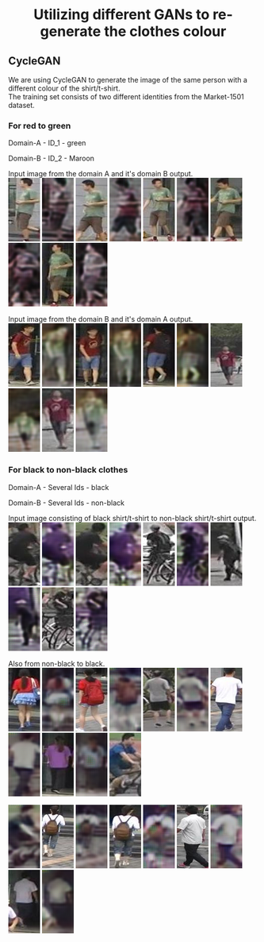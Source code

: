 <h1 align="center"> Utilizing different GANs to re-generate the clothes colour  </h1>

<h2>CycleGAN</h2>

We are using CycleGAN to generate the image of the same person with a different colour of the shirt/t-shirt.   
The training set consists of two different identities from the Market-1501 dataset. 

<h3>For red to green</h3>
Domain-A - ID_1 - green   

Domain-B - ID_2 - Maroon   

Input image from the domain A and it's domain B output.   
![](https://github.com/Dipeshtamboli/GAN_for_clothes/blob/master/CycleGAN/output_old/A/0005_in.jpg)
![](https://github.com/Dipeshtamboli/GAN_for_clothes/blob/master/CycleGAN/output_old/A/0005.png)
![](https://github.com/Dipeshtamboli/GAN_for_clothes/blob/master/CycleGAN/output_old/A/0004_in.jpg)
![](https://github.com/Dipeshtamboli/GAN_for_clothes/blob/master/CycleGAN/output_old/A/0004.png)
![](https://github.com/Dipeshtamboli/GAN_for_clothes/blob/master/CycleGAN/output_old/A/0003_in.jpg)
![](https://github.com/Dipeshtamboli/GAN_for_clothes/blob/master/CycleGAN/output_old/A/0003.png)
![](https://github.com/Dipeshtamboli/GAN_for_clothes/blob/master/CycleGAN/output_old/A/0002_in.jpg)
![](https://github.com/Dipeshtamboli/GAN_for_clothes/blob/master/CycleGAN/output_old/A/0002.png)
![](https://github.com/Dipeshtamboli/GAN_for_clothes/blob/master/CycleGAN/output_old/A/0001_in.jpg)
![](https://github.com/Dipeshtamboli/GAN_for_clothes/blob/master/CycleGAN/output_old/A/0001.png)


Input image from the domain B and it's domain A output.   
![](https://github.com/Dipeshtamboli/GAN_for_clothes/blob/master/CycleGAN/output_old/B/0005_in.jpg)
![](https://github.com/Dipeshtamboli/GAN_for_clothes/blob/master/CycleGAN/output_old/B/0005.png)
![](https://github.com/Dipeshtamboli/GAN_for_clothes/blob/master/CycleGAN/output_old/B/0004_in.jpg)
![](https://github.com/Dipeshtamboli/GAN_for_clothes/blob/master/CycleGAN/output_old/B/0004.png)
![](https://github.com/Dipeshtamboli/GAN_for_clothes/blob/master/CycleGAN/output_old/B/0003_in.jpg)
![](https://github.com/Dipeshtamboli/GAN_for_clothes/blob/master/CycleGAN/output_old/B/0003.png)
![](https://github.com/Dipeshtamboli/GAN_for_clothes/blob/master/CycleGAN/output_old/B/0002_in.jpg)
![](https://github.com/Dipeshtamboli/GAN_for_clothes/blob/master/CycleGAN/output_old/B/0002.png)
![](https://github.com/Dipeshtamboli/GAN_for_clothes/blob/master/CycleGAN/output_old/B/0001_in.jpg)
![](https://github.com/Dipeshtamboli/GAN_for_clothes/blob/master/CycleGAN/output_old/B/0001.png)

<h3>For black to non-black clothes</h3>
Domain-A - Several Ids - black

Domain-B - Several Ids - non-black   

Input image consisting of black shirt/t-shirt to non-black shirt/t-shirt output.   
![](https://github.com/Dipeshtamboli/GAN_for_clothes/blob/master/CycleGAN/output_v1/B/0001_in.jpg)
![](https://github.com/Dipeshtamboli/GAN_for_clothes/blob/master/CycleGAN/output_v1/B/0001_out.png)
![](https://github.com/Dipeshtamboli/GAN_for_clothes/blob/master/CycleGAN/output_v1/B/0002_in.jpg)
![](https://github.com/Dipeshtamboli/GAN_for_clothes/blob/master/CycleGAN/output_v1/B/0002_out.png)
![](https://github.com/Dipeshtamboli/GAN_for_clothes/blob/master/CycleGAN/output_v1/B/0003_in.jpg)
![](https://github.com/Dipeshtamboli/GAN_for_clothes/blob/master/CycleGAN/output_v1/B/0003_out.png)
![](https://github.com/Dipeshtamboli/GAN_for_clothes/blob/master/CycleGAN/output_v1/B/0004_in.jpg)
![](https://github.com/Dipeshtamboli/GAN_for_clothes/blob/master/CycleGAN/output_v1/B/0004_out.png)
![](https://github.com/Dipeshtamboli/GAN_for_clothes/blob/master/CycleGAN/output_v1/B/0005_in.jpg)
![](https://github.com/Dipeshtamboli/GAN_for_clothes/blob/master/CycleGAN/output_v1/B/0005_out.png)

Also from non-black to black.   
![](https://github.com/Dipeshtamboli/GAN_for_clothes/blob/master/CycleGAN/output_v1/A/0001_in.jpg)
![](https://github.com/Dipeshtamboli/GAN_for_clothes/blob/master/CycleGAN/output_v1/A/0001_out.png)
![](https://github.com/Dipeshtamboli/GAN_for_clothes/blob/master/CycleGAN/output_v1/A/0002_in.jpg)
![](https://github.com/Dipeshtamboli/GAN_for_clothes/blob/master/CycleGAN/output_v1/A/0002_out.png)
![](https://github.com/Dipeshtamboli/GAN_for_clothes/blob/master/CycleGAN/output_v1/A/0003_in.jpg)
![](https://github.com/Dipeshtamboli/GAN_for_clothes/blob/master/CycleGAN/output_v1/A/0003_out.png)
![](https://github.com/Dipeshtamboli/GAN_for_clothes/blob/master/CycleGAN/output_v1/A/0004_in.jpg)
![](https://github.com/Dipeshtamboli/GAN_for_clothes/blob/master/CycleGAN/output_v1/A/0004_out.png)
![](https://github.com/Dipeshtamboli/GAN_for_clothes/blob/master/CycleGAN/output_v1/A/0005_in.jpg)
![](https://github.com/Dipeshtamboli/GAN_for_clothes/blob/master/CycleGAN/output_v1/A/0005_out.png)
![](https://github.com/Dipeshtamboli/GAN_for_clothes/blob/master/CycleGAN/output_v1/A/0006_in.jpg)


![](https://github.com/Dipeshtamboli/GAN_for_clothes/blob/master/CycleGAN/output_v1/A/0006_out.png)
![](https://github.com/Dipeshtamboli/GAN_for_clothes/blob/master/CycleGAN/output_v1/A/0007_in.jpg)
![](https://github.com/Dipeshtamboli/GAN_for_clothes/blob/master/CycleGAN/output_v1/A/0007_out.png)
![](https://github.com/Dipeshtamboli/GAN_for_clothes/blob/master/CycleGAN/output_v1/A/0008_in.jpg)
![](https://github.com/Dipeshtamboli/GAN_for_clothes/blob/master/CycleGAN/output_v1/A/0008_out.png)
![](https://github.com/Dipeshtamboli/GAN_for_clothes/blob/master/CycleGAN/output_v1/A/0009_in.jpg)
![](https://github.com/Dipeshtamboli/GAN_for_clothes/blob/master/CycleGAN/output_v1/A/0009_out.png)
![](https://github.com/Dipeshtamboli/GAN_for_clothes/blob/master/CycleGAN/output_v1/A/0010_in.jpg)
![](https://github.com/Dipeshtamboli/GAN_for_clothes/blob/master/CycleGAN/output_v1/A/0010_out.png)